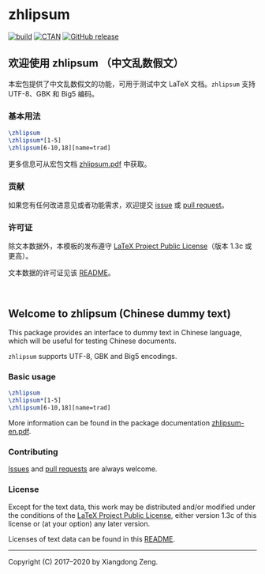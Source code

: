 # zhlipsum

[![build](https://github.com/stone-zeng/zhlipsum/workflows/build/badge.svg)](https://github.com/stone-zeng/zhlipsum/actions)
[![CTAN](https://img.shields.io/ctan/v/zhlipsum.svg)](https://www.ctan.org/pkg/zhlipsum)
[![GitHub release](https://img.shields.io/github/release/stone-zeng/zhlipsum/all.svg)](https://github.com/stone-zeng/zhlipsum/releases/latest)

## 欢迎使用 zhlipsum （中文乱数假文）

本宏包提供了中文乱数假文的功能，可用于测试中文 LaTeX 文档。`zhlipsum` 支持 UTF-8、GBK 和 Big5 编码。

### 基本用法

```latex
\zhlipsum
\zhlipsum*[1-5]
\zhlipsum[6-10,18][name=trad]
```

更多信息可从宏包文档 [zhlipsum.pdf](http://mirror.ctan.org/macros/latex/contrib/zhlipsum/zhlipsum.pdf) 中获取。

### 贡献

如果您有任何改进意见或者功能需求，欢迎提交 [issue](https://github.com/stone-zeng/zhlipsum/issues) 或 [pull request](https://github.com/stone-zeng/zhlipsum/pulls)。

### 许可证

除文本数据外，本模板的发布遵守 [LaTeX Project Public License](http://www.latex-project.org/lppl.txt)（版本 1.3c 或更高）。

文本数据的许可证见该 [README](https://github.com/stone-zeng/zhlipsum/blob/master/data/README.md)。

<br>

## Welcome to zhlipsum (Chinese dummy text)

This package provides an interface to dummy text in Chinese language, which will be useful for testing Chinese documents.

`zhlipsum` supports UTF-8, GBK and Big5 encodings.

### Basic usage

```latex
\zhlipsum
\zhlipsum*[1-5]
\zhlipsum[6-10,18][name=trad]
```

More information can be found in the package documentation [zhlipsum-en.pdf](http://mirror.ctan.org/macros/latex/contrib/zhlipsum/zhlipsum-en.pdf).

### Contributing

[Issues](https://github.com/stone-zeng/zhlipsum/issues) and [pull requests](https://github.com/stone-zeng/zhlipsum/pulls) are always welcome.

### License

Except for the text data, this work may be distributed and/or modified under the conditions of the [LaTeX Project Public License](http://www.latex-project.org/lppl.txt), either version 1.3c of this license or (at your option) any later version.

Licenses of text data can be found in this [README](https://github.com/stone-zeng/zhlipsum/blob/master/data/README.md).

-----

Copyright (C) 2017&ndash;2020 by Xiangdong Zeng.
